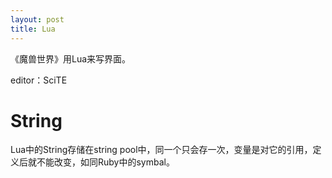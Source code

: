 ```yaml
---
layout: post
title: Lua
---
```


《魔兽世界》用Lua来写界面。

editor：SciTE

# String

Lua中的String存储在string pool中，同一个只会存一次，变量是对它的引用，定义后就不能改变，如同Ruby中的symbal。


